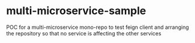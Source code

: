 # multi-microservice-sample
POC for a multi-microservice mono-repo to test feign client and arranging the repository so that no service is affecting the other services
